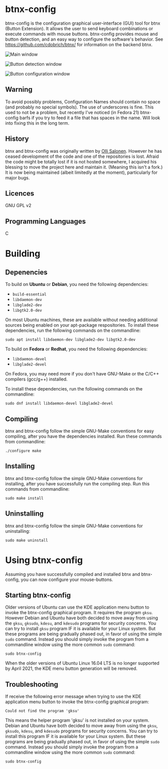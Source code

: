 btnx-config
===========

btnx-config is the configuration graphical user-interface (GUI) tool for btnx (Button Extension). It allows the user to send keyboard combinations or execute commands with mouse buttons. btnx-config provides mouse and button detection, and an easy way to configure the software's behavior. See https://github.com/cdobrich/btnx/ for information on the backend btnx.

![Main window](https://raw.githubusercontent.com/cdobrich/btnx-config/master/doc/images/btnx-config-main-window.png)

![Button detection window](https://raw.githubusercontent.com/cdobrich/btnx-config/master/doc/images/btnx-config-button-detection-window.png)

![Button configuration window](https://raw.githubusercontent.com/cdobrich/btnx-config/master/doc/images/btnx-config-button-configuration-window.png)

Warning
----
To avoid possibly problems, Configuration Names should contain no space (and probably no special symbols). The use of underscores is fine. This used to not be a problem, but recently I've noticed (in Fedora 21) btnx-config barfs if you try to feed it a file that has spaces in the name. Will look into fixing this in the long term.

History
----
btnx and btnx-config was originally written by [Olli Salonen](https://launchpad.net/~daou). However he has ceased development of the code and one of the repositories is lost. Afraid the code might be totally lost if it is not hosted somewhere, I acquired his blessing to move the project here and maintain it. (Meaning this isn't a fork.) It is now being maintained (albeit limitedly at the moment), particularly for major bugs.

Licences
----
GNU GPL v2

Programming Languages
----
C

Building
=======

## Depenencies

To build on **Ubuntu** or **Debian**, you need the following dependencies:

* `build-essential`
* `libdaemon-dev`
* `libglade2-dev`
* `libgtk2.0-dev`

On most Ubuntu machines, these are available without needing additional sources being enabled on your apt-package respositories. To install these dependencies, run the following commands on the commandline:

`sudo apt install libdaemon-dev libglade2-dev libgtk2.0-dev`

To build on **Fedora** or **Redhat**, you need the following dependencies:

* `libdaemon-devel`
* `libglade2-devel`

On Fedora, you may need more if you don't have GNU-Make or the C/C++ compilers (gcc/g++) installed.

To install these dependencies, run the following commands on the commandline:

`sudo dnf install libdaemon-devel libglade2-devel `

## Compiling

btnx and btnx-config follow the simple GNU-Make conventions for easy compiling, after you have the dependencies installed. Run these commands from commandline:

`./configure
make`

## Installing

btnx and btnx-config follow the simple GNU-Make conventions for installing, after you have successfully run the compiling step. Run this commands from commandline:

`sudo make install`

## Uninstalling

btnx and btnx-config follow the simple GNU-Make conventions for uninstalling:

`sudo make uninstall`

Using btnx-config
=======

Assuming you have successfully compiled and installed btnx and btnx-config, you can now configure your mouse-buttons.

## Starting btnx-config

Older versions of Ubuntu can use the KDE application menu button to invoke the btnx-config graphical program. It requires the program `gksu`. However Debian and Ubuntu have both decided to move away from using the `gksu`, `gksudo`, `kdesu`, and `kdesudo` programs for security concerns. You can try to install `gksu` program IF it is available for your Linux system. But these programs are being gradually phased out, in favor of using the simple `sudo` command. Instead you should simply invoke the program from a commandline window using the more common `sudo` command:

`sudo btnx-config`

When the older versions of Ubuntu Linux 16.04 LTS is no longer supported by April 2021, the KDE menu button generation will be removed.

## Troubleshooting

If receive the following error message when trying to use the KDE application menu button to invoke the btnx-config graphical program:

`Could not find the program 'gksu'`

This means the helper program 'gksu' is not installed on your system. Debian and Ubuntu have both decided to move away from using the `gksu`, `gksudo`, `kdesu`, and `kdesudo` programs for security concerns. You can try to install this program IF it is available for your Linux system. But these programs are being gradually phased out, in favor of using the simple `sudo` command. Instead you should simply invoke the program from a commandline window using the more common `sudo` command:

`sudo btnx-config`
